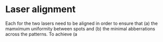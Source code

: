 # Laser alignment

Each for the two lasers need to be aligned in order to ensure that (a) the mamximum uniformity between spots and (b) the minimal abberrations across the patterns. To achieve (a